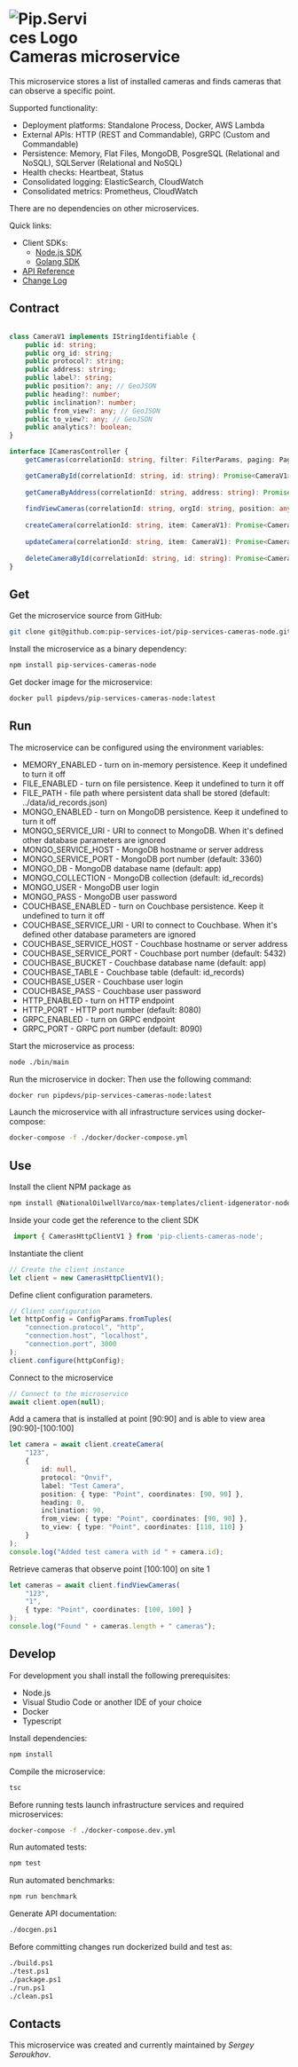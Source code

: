 # <img src="https://github.com/pip-services/pip-services/raw/master/design/Logo.png" alt="Pip.Services Logo" style="max-width:30%"> <br/> Cameras microservice

This microservice stores a list of installed cameras and finds cameras that 
can observe a specific point.

Supported functionality:
* Deployment platforms: Standalone Process, Docker, AWS Lambda
* External APIs: HTTP (REST and Commandable), GRPC (Custom and Commandable)
* Persistence: Memory, Flat Files, MongoDB, PosgreSQL (Relational and NoSQL), SQLServer (Relational and NoSQL)
* Health checks: Heartbeat, Status
* Consolidated logging: ElasticSearch, CloudWatch
* Consolidated metrics: Prometheus, CloudWatch

There are no dependencies on other microservices.

<a name="links"></a> Quick links:

* Client SDKs:
  - [Node.js SDK](https://github.com/pip-services-iot/pip-clients-cameras-node)
  - [Golang SDK](https://github.com/pip-services-iot/pip-clients-cameras-go)
* [API Reference](https://github.com/pip-services-iot/pip-services-cameras-node/pages/globals.html)
* [Change Log](CHANGELOG.md)

##  Contract

```typescript

class CameraV1 implements IStringIdentifiable {
    public id: string;
    public org_id: string;
    public protocol?: string;
    public address: string;
    public label?: string;
    public position?: any; // GeoJSON
    public heading?: number; 
    public inclination?: number; 
    public from_view?: any; // GeoJSON
    public to_view?: any; // GeoJSON
    public analytics?: boolean;
}

interface ICamerasController {
    getCameras(correlationId: string, filter: FilterParams, paging: PagingParams): Promise<DataPage<CameraV1>>;

    getCameraById(correlationId: string, id: string): Promise<CameraV1>;
    
    getCameraByAddress(correlationId: string, address: string): Promise<CameraV1>;            
    
    findViewCameras(correlationId: string, orgId: string, position: any): Promise<CameraV1[]>;
    
    createCamera(correlationId: string, item: CameraV1): Promise<CameraV1>;
    
    updateCamera(correlationId: string, item: CameraV1): Promise<CameraV1>;
    
    deleteCameraById(correlationId: string, id: string): Promise<CameraV1>;
}

```

## Get

Get the microservice source from GitHub:
```bash
git clone git@github.com:pip-services-iot/pip-services-cameras-node.git
```

Install the microservice as a binary dependency:
```bash
npm install pip-services-cameras-node
```

Get docker image for the microservice:
```bash
docker pull pipdevs/pip-services-cameras-node:latest
```

## Run

The microservice can be configured using the environment variables:
* MEMORY_ENABLED - turn on in-memory persistence. Keep it undefined to turn it off
* FILE_ENABLED - turn on file persistence. Keep it undefined to turn it off
* FILE_PATH - file path where persistent data shall be stored (default: ../data/id_records.json) 
* MONGO_ENABLED - turn on MongoDB persistence. Keep it undefined to turn it off
* MONGO_SERVICE_URI - URI to connect to MongoDB. When it's defined other database parameters are ignored
* MONGO_SERVICE_HOST - MongoDB hostname or server address
* MONGO_SERVICE_PORT - MongoDB port number (default: 3360)
* MONGO_DB - MongoDB database name (default: app)
* MONGO_COLLECTION - MongoDB collection (default: id_records)
* MONGO_USER - MongoDB user login
* MONGO_PASS - MongoDB user password
* COUCHBASE_ENABLED - turn on Couchbase persistence. Keep it undefined to turn it off
* COUCHBASE_SERVICE_URI - URI to connect to Couchbase. When it's defined other database parameters are ignored
* COUCHBASE_SERVICE_HOST - Couchbase hostname or server address
* COUCHBASE_SERVICE_PORT - Couchbase port number (default: 5432)
* COUCHBASE_BUCKET - Couchbase database name (default: app)
* COUCHBASE_TABLE - Couchbase table (default: id_records)
* COUCHBASE_USER - Couchbase user login
* COUCHBASE_PASS - Couchbase user password
* HTTP_ENABLED - turn on HTTP endpoint
* HTTP_PORT - HTTP port number (default: 8080)
* GRPC_ENABLED - turn on GRPC endpoint
* GRPC_PORT - GRPC port number (default: 8090)

Start the microservice as process:
```bash
node ./bin/main
```

Run the microservice in docker:
Then use the following command:
```bash
docker run pipdevs/pip-services-cameras-node:latest
```

Launch the microservice with all infrastructure services using docker-compose:
```bash
docker-compose -f ./docker/docker-compose.yml
```

## Use

Install the client NPM package as
```bash
npm install @NationalOilwellVarco/max-templates/client-idgenerator-node
```

Inside your code get the reference to the client SDK
```typescript
 import { CamerasHttpClientV1 } from 'pip-clients-cameras-node';
```

Instantiate the client
```typescript
// Create the client instance
let client = new CamerasHttpClientV1();
```

Define client configuration parameters.
```typescript
// Client configuration
let httpConfig = ConfigParams.fromTuples(
    "connection.protocol", "http",
    "connection.host", "localhost",
    "connection.port", 3000
);
client.configure(httpConfig);
```

Connect to the microservice
```typescript
// Connect to the microservice
await client.open(null);
```

Add a camera that is installed at point [90:90] and is able to view area [90:90]-[100:100]
```typescript 
let camera = await client.createCamera(
    "123",
    {
        id: null,
        protocol: "Onvif",
        label: "Test Camera",
        position: { type: "Point", coordinates: [90, 90] },
        heading: 0,
        inclination: 90,
        from_view: { type: "Point", coordinates: [90, 90] },
        to_view: { type: "Point", coordinates: [110, 110] }
    }
);
console.log("Added test camera with id " + camera.id);
```

Retrieve cameras that observe point [100:100] on site 1
```typescript 
let cameras = await client.findViewCameras(
    "123",
    "1",
    { type: "Point", coordinates: [100, 100] }
);
console.log("Found " + cameras.length + " cameras");
```

## Develop

For development you shall install the following prerequisites:
* Node.js
* Visual Studio Code or another IDE of your choice
* Docker
* Typescript

Install dependencies:
```bash
npm install
```

Compile the microservice:
```bash
tsc
```

Before running tests launch infrastructure services and required microservices:
```bash
docker-compose -f ./docker-compose.dev.yml
```

Run automated tests:
```bash
npm test
```

Run automated benchmarks:
```bash
npm run benchmark
```

Generate API documentation:
```bash
./docgen.ps1
```

Before committing changes run dockerized build and test as:
```bash
./build.ps1
./test.ps1
./package.ps1
./run.ps1
./clean.ps1
```

## Contacts

This microservice was created and currently maintained by *Sergey Seroukhov*.